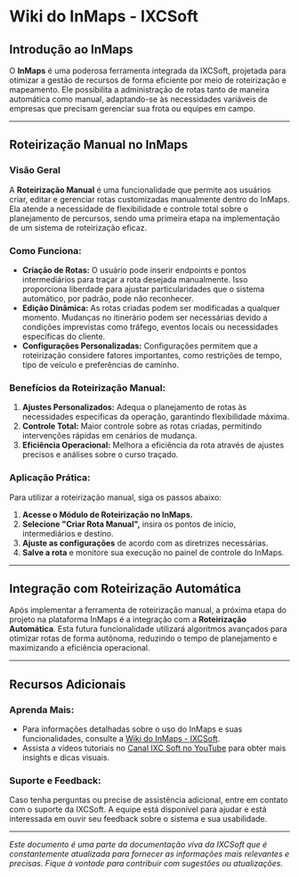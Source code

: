 # Wiki do InMaps - IXCSoft

## Introdução ao InMaps

O **InMaps** é uma poderosa ferramenta integrada da IXCSoft, projetada para otimizar a gestão de recursos de forma eficiente por meio de roteirização e mapeamento. Ele possibilita a administração de rotas tanto de maneira automática como manual, adaptando-se às necessidades variáveis de empresas que precisam gerenciar sua frota ou equipes em campo.

---

## Roteirização Manual no InMaps

### Visão Geral

A **Roteirização Manual** é uma funcionalidade que permite aos usuários criar, editar e gerenciar rotas customizadas manualmente dentro do InMaps. Ela atende a necessidade de flexibilidade e controle total sobre o planejamento de percursos, sendo uma primeira etapa na implementação de um sistema de roteirização eficaz.

### Como Funciona:

- **Criação de Rotas:** O usuário pode inserir endpoints e pontos intermediários para traçar a rota desejada manualmente. Isso proporciona liberdade para ajustar particularidades que o sistema automático, por padrão, pode não reconhecer.
- **Edição Dinâmica:** As rotas criadas podem ser modificadas a qualquer momento. Mudanças no itinerário podem ser necessárias devido a condições imprevistas como tráfego, eventos locais ou necessidades específicas do cliente.
- **Configurações Personalizadas:** Configurações permitem que a roteirização considere fatores importantes, como restrições de tempo, tipo de veículo e preferências de caminho.

### Benefícios da Roteirização Manual:

1. **Ajustes Personalizados:** Adequa o planejamento de rotas às necessidades específicas da operação, garantindo flexibilidade máxima.
2. **Controle Total:** Maior controle sobre as rotas criadas, permitindo intervenções rápidas em cenários de mudança.
3. **Eficiência Operacional:** Melhora a eficiência da rota através de ajustes precisos e análises sobre o curso traçado.

### Aplicação Prática:

Para utilizar a roteirização manual, siga os passos abaixo:
1. **Acesse o Módulo de Roteirização no InMaps.**
2. **Selecione "Criar Rota Manual",** insira os pontos de início, intermediários e destino.
3. **Ajuste as configurações** de acordo com as diretrizes necessárias.
4. **Salve a rota** e monitore sua execução no painel de controle do InMaps.

---

## Integração com Roteirização Automática

Após implementar a ferramenta de roteirização manual, a próxima etapa do projeto na plataforma InMaps é a integração com a **Roteirização Automática**. Esta futura funcionalidade utilizará algoritmos avançados para otimizar rotas de forma autônoma, reduzindo o tempo de planejamento e maximizando a eficiência operacional.

---

## Recursos Adicionais

### Aprenda Mais:

- Para informações detalhadas sobre o uso do InMaps e suas funcionalidades, consulte a [Wiki do InMaps - IXCSoft](https://wiki-inmap.ixcsoft.com.br/pt-br/home).
- Assista a vídeos tutoriais no [Canal IXC Soft no YouTube](https://youtube.com/@ixcsoft?si=ttPB4ZyUpmDKkwdx) para obter mais insights e dicas visuais.

### Suporte e Feedback:

Caso tenha perguntas ou precise de assistência adicional, entre em contato com o suporte da IXCSoft. A equipe está disponível para ajudar e está interessada em ouvir seu feedback sobre o sistema e sua usabilidade.

---

*Este documento é uma parte da documentação viva da IXCSoft que é constantemente atualizada para fornecer as informações mais relevantes e precisas. Fique à vontade para contribuir com sugestões ou atualizações.*